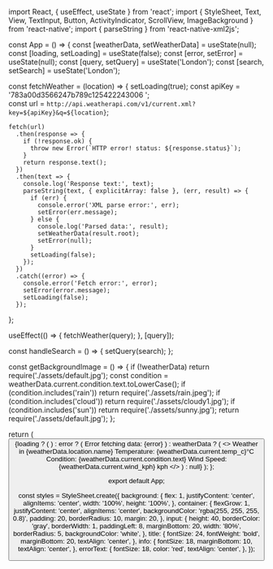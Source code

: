 import React, { useEffect, useState } from 'react';
import { StyleSheet, Text, View, TextInput, Button, ActivityIndicator, ScrollView, ImageBackground } from 'react-native';
import { parseString } from 'react-native-xml2js'; 

const App = () => {
  const [weatherData, setWeatherData] = useState(null);
  const [loading, setLoading] = useState(false);
  const [error, setError] = useState(null);
  const [query, setQuery] = useState('London');
  const [search, setSearch] = useState('London');

  const fetchWeather = (location) => {
    setLoading(true);
    const apiKey = '783a00d3566247b789c125422243006 ';  
    const url = `http://api.weatherapi.com/v1/current.xml?key=${apiKey}&q=${location}`;

    fetch(url)
      .then(response => {
        if (!response.ok) {
          throw new Error(`HTTP error! status: ${response.status}`);
        }
        return response.text();
      })
      .then(text => {
        console.log('Response text:', text);
        parseString(text, { explicitArray: false }, (err, result) => {
          if (err) {
            console.error('XML parse error:', err);
            setError(err.message);
          } else {
            console.log('Parsed data:', result);
            setWeatherData(result.root);
            setError(null);
          }
          setLoading(false);
        });
      })
      .catch((error) => {
        console.error('Fetch error:', error);
        setError(error.message);
        setLoading(false);
      });
  };

  useEffect(() => {
    fetchWeather(query);
  }, [query]);

  const handleSearch = () => {
    setQuery(search);
  };

  const getBackgroundImage = () => {
    if (!weatherData) return require('./assets/default.jpg');
    const condition = weatherData.current.condition.text.toLowerCase();
    if (condition.includes('rain')) return require('./assets/rain.jpeg');
    if (condition.includes('cloud')) return require('./assets/cloudy1.jpg');
    if (condition.includes('sun')) return require('./assets/sunny.jpg');
    return require('./assets/default.jpg');
  };

  return (
    <ImageBackground source={getBackgroundImage()} style={styles.background} resizeMode="cover">
      <ScrollView contentContainerStyle={styles.container}>
        <TextInput
          style={styles.input}
          placeholder="Enter location"
          value={search}
          onChangeText={setSearch}
        />
        <Button title="Search" onPress={handleSearch} />
        {loading ? (
          <ActivityIndicator size="large" color="#0000ff" />
        ) : error ? (
          <Text style={styles.errorText}>Error fetching data: {error}</Text>
        ) : weatherData ? (
          <>
            <Text style={styles.title}>Weather in {weatherData.location.name}</Text>
            <Text style={styles.info}>Temperature: {weatherData.current.temp_c}°C</Text>
            <Text style={styles.info}>Condition: {weatherData.current.condition.text}</Text>
            <Text style={styles.info}>Wind Speed: {weatherData.current.wind_kph} kph</Text>
          </>
        ) : null}
      </ScrollView>
    </ImageBackground>
  );
};

export default App;

const styles = StyleSheet.create({
  background: {
    flex: 1,
    justifyContent: 'center',
    alignItems: 'center',
    width: '100%',
    height: '100%',
  },
  container: {
    flexGrow: 1,
    justifyContent: 'center',
    alignItems: 'center',
    backgroundColor: 'rgba(255, 255, 255, 0.8)',
    padding: 20,
    borderRadius: 10,
    margin: 20,
  },
  input: {
    height: 40,
    borderColor: 'gray',
    borderWidth: 1,
    paddingLeft: 8,
    marginBottom: 20,
    width: '80%',
    borderRadius: 5,
    backgroundColor: 'white',
  },
  title: {
    fontSize: 24,
    fontWeight: 'bold',
    marginBottom: 20,
    textAlign: 'center',
  },
  info: {
    fontSize: 18,
    marginBottom: 10,
    textAlign: 'center',
  },
  errorText: {
    fontSize: 18,
    color: 'red',
    textAlign: 'center',
  },
});
